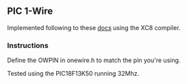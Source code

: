 ## PIC 1-Wire

Implemented following to these [docs](http://ww1.microchip.com/downloads/en/AppNotes/01199a.pdf) using the XC8 compiler.

### Instructions

Define the OWPIN in onewire.h to match the pin you're using.

Tested using the PIC18F13K50 running 32Mhz.